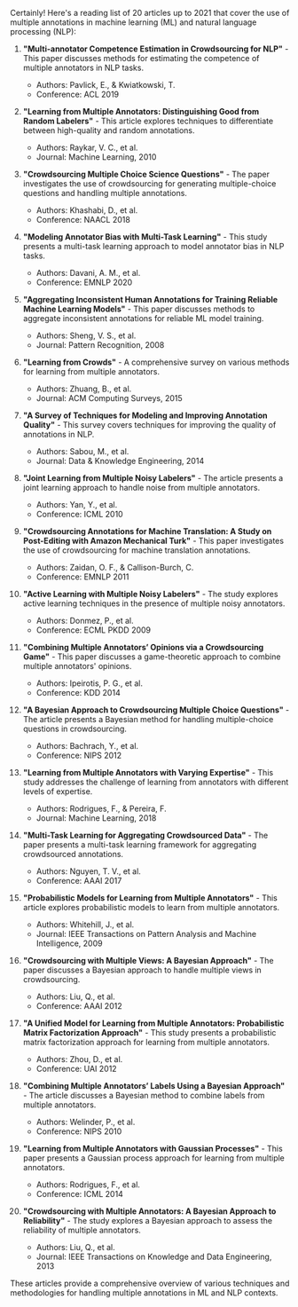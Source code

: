 Certainly! Here's a reading list of 20 articles up to 2021 that cover the use of multiple annotations in machine learning (ML) and natural language processing (NLP):

1. **"Multi-annotator Competence Estimation in Crowdsourcing for NLP"** - This paper discusses methods for estimating the competence of multiple annotators in NLP tasks.
   - Authors: Pavlick, E., & Kwiatkowski, T.
   - Conference: ACL 2019

2. **"Learning from Multiple Annotators: Distinguishing Good from Random Labelers"** - This article explores techniques to differentiate between high-quality and random annotations.
   - Authors: Raykar, V. C., et al.
   - Journal: Machine Learning, 2010

3. **"Crowdsourcing Multiple Choice Science Questions"** - The paper investigates the use of crowdsourcing for generating multiple-choice questions and handling multiple annotations.
   - Authors: Khashabi, D., et al.
   - Conference: NAACL 2018

4. **"Modeling Annotator Bias with Multi-Task Learning"** - This study presents a multi-task learning approach to model annotator bias in NLP tasks.
   - Authors: Davani, A. M., et al.
   - Conference: EMNLP 2020

5. **"Aggregating Inconsistent Human Annotations for Training Reliable Machine Learning Models"** - This paper discusses methods to aggregate inconsistent annotations for reliable ML model training.
   - Authors: Sheng, V. S., et al.
   - Journal: Pattern Recognition, 2008

6. **"Learning from Crowds"** - A comprehensive survey on various methods for learning from multiple annotators.
   - Authors: Zhuang, B., et al.
   - Journal: ACM Computing Surveys, 2015

7. **"A Survey of Techniques for Modeling and Improving Annotation Quality"** - This survey covers techniques for improving the quality of annotations in NLP.
   - Authors: Sabou, M., et al.
   - Journal: Data & Knowledge Engineering, 2014

8. **"Joint Learning from Multiple Noisy Labelers"** - The article presents a joint learning approach to handle noise from multiple annotators.
   - Authors: Yan, Y., et al.
   - Conference: ICML 2010

9. **"Crowdsourcing Annotations for Machine Translation: A Study on Post-Editing with Amazon Mechanical Turk"** - This paper investigates the use of crowdsourcing for machine translation annotations.
   - Authors: Zaidan, O. F., & Callison-Burch, C.
   - Conference: EMNLP 2011

10. **"Active Learning with Multiple Noisy Labelers"** - The study explores active learning techniques in the presence of multiple noisy annotators.
    - Authors: Donmez, P., et al.
    - Conference: ECML PKDD 2009

11. **"Combining Multiple Annotators’ Opinions via a Crowdsourcing Game"** - This paper discusses a game-theoretic approach to combine multiple annotators' opinions.
    - Authors: Ipeirotis, P. G., et al.
    - Conference: KDD 2014

12. **"A Bayesian Approach to Crowdsourcing Multiple Choice Questions"** - The article presents a Bayesian method for handling multiple-choice questions in crowdsourcing.
    - Authors: Bachrach, Y., et al.
    - Conference: NIPS 2012

13. **"Learning from Multiple Annotators with Varying Expertise"** - This study addresses the challenge of learning from annotators with different levels of expertise.
    - Authors: Rodrigues, F., & Pereira, F.
    - Journal: Machine Learning, 2018

14. **"Multi-Task Learning for Aggregating Crowdsourced Data"** - The paper presents a multi-task learning framework for aggregating crowdsourced annotations.
    - Authors: Nguyen, T. V., et al.
    - Conference: AAAI 2017

15. **"Probabilistic Models for Learning from Multiple Annotators"** - This article explores probabilistic models to learn from multiple annotators.
    - Authors: Whitehill, J., et al.
    - Journal: IEEE Transactions on Pattern Analysis and Machine Intelligence, 2009

16. **"Crowdsourcing with Multiple Views: A Bayesian Approach"** - The paper discusses a Bayesian approach to handle multiple views in crowdsourcing.
    - Authors: Liu, Q., et al.
    - Conference: AAAI 2012

17. **"A Unified Model for Learning from Multiple Annotators: Probabilistic Matrix Factorization Approach"** - This study presents a probabilistic matrix factorization approach for learning from multiple annotators.
    - Authors: Zhou, D., et al.
    - Conference: UAI 2012

18. **"Combining Multiple Annotators’ Labels Using a Bayesian Approach"** - The article discusses a Bayesian method to combine labels from multiple annotators.
    - Authors: Welinder, P., et al.
    - Conference: NIPS 2010

19. **"Learning from Multiple Annotators with Gaussian Processes"** - This paper presents a Gaussian process approach for learning from multiple annotators.
    - Authors: Rodrigues, F., et al.
    - Conference: ICML 2014

20. **"Crowdsourcing with Multiple Annotators: A Bayesian Approach to Reliability"** - The study explores a Bayesian approach to assess the reliability of multiple annotators.
    - Authors: Liu, Q., et al.
    - Journal: IEEE Transactions on Knowledge and Data Engineering, 2013

These articles provide a comprehensive overview of various techniques and methodologies for handling multiple annotations in ML and NLP contexts.
